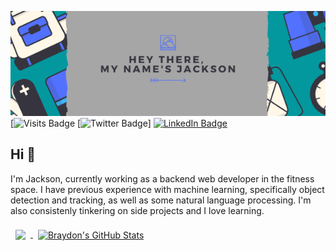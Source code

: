 [![Jackson's Github Banner](./assets/banner.png)](https://nonactionjackson.com)  
[![Visits Badge](https://badges.pufler.dev/visits/actionjackson86/actionjackson86)
[![Twitter Badge](https://img.shields.io/twitter/follow/act10n_jacks0n?label=Follow&logo=Twitter&style=for-the-badge)]
[![LinkedIn Badge](https://img.shields.io/badge/LinkedIn-Profile-informational?style=flat&logo=linkedinlogoColor=white&color=0D76A8)](https://www.linkedin.com/in/nonactionjackson/)

## Hi 👋

I'm Jackson, currently working as a backend web developer in the fitness space. I have previous experience with machine learning, specifically object detection and tracking, as well as some natural language processing. I'm also consistenly tinkering on side projects and I love learning.

<a href="https://github.com/actionjackson86">
  <img align="center" style="margin:0.5rem" src="https://github-readme-stats.vercel.app/api/top-langs/?username=actionjackson86&hide=html,css&title_color=ffffff&text_color=c9cacc&icon_color=4AB197&bg_color=1A2B34" />
</a>

<a href="https://github.com/actionjackson86">
  <img align="center" style="margin:0.5rem" src="https://github-readme-stats.vercel.app/api?username=actionjackson86&show_icons=true&line_height=27&count_private=true&title_color=ffffff&text_color=c9cacc&icon_color=4AB097&bg_color=1A2B34" alt="Braydon's GitHub Stats" />
</a>
